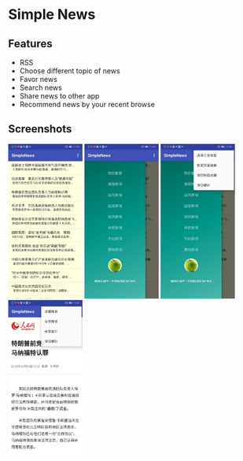 # Simple News



## Features

- RSS
- Choose different topic of news
- Favor news
- Search news
- Share news to other app
- Recommend news by your recent browse

## Screenshots

<div>
<img src="pic/Screenshot_20180915-120413.jpg" width=30%>
<img src="pic/Screenshot_20180915-120423.jpg" width=30%>
<img src="pic/Screenshot_20180915-120439.jpg" width=30%>
<img src="pic/Screenshot_20180915-120513.jpg" width=30%>
</div>
